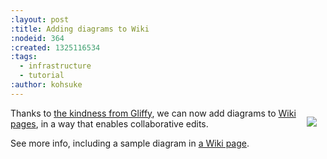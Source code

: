 ```yaml
---
:layout: post
:title: Adding diagrams to Wiki
:nodeid: 364
:created: 1325116534
:tags:
  - infrastructure
  - tutorial
:author: kohsuke
---
```


<div style="float:right;margin:1em"><img src="http://jenkins-ci.org/sites/default/files/gliffy.png"></div>

Thanks to <a href="http://www.gliffy.com/">the kindness from Gliffy</a>, we can now add diagrams to <a href="http://wiki.jenkins-ci.org/">Wiki pages</a>, in a way that enables collaborative edits.

See more info, including a sample diagram in <a href="https://wiki.jenkins-ci.org/display/JENKINS/Adding+diagrams">a Wiki page</a>.
